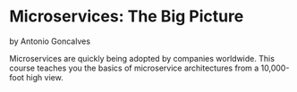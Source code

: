 # Microservices: The Big Picture
by Antonio Goncalves

Microservices are quickly being adopted by companies worldwide. This course teaches you the basics of microservice architectures from a 10,000-foot high view.
